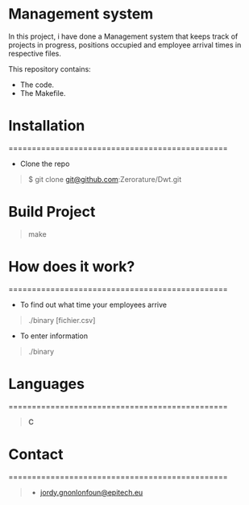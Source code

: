 **Management system**
===============================================

In this project, i have done a Management system that keeps track of projects in progress, positions occupied and employee arrival times in respective files.

This repository contains:
* The code.
* The Makefile.

# Installation
===============================================

* Clone the repo

> $ git clone git@github.com:Zerorature/Dwt.git

# Build Project

 > make

# How does it work?
===============================================

* To find out what time your employees arrive
> ./binary [fichier.csv]

* To enter information
> ./binary

 # Languages
===============================================

> **C**

# Contact
===============================================

> * jordy.gnonlonfoun@epitech.eu